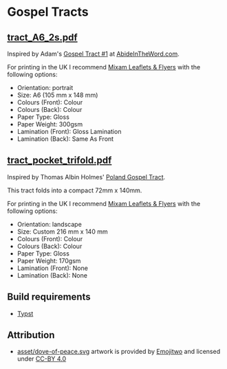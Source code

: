 # Gospel Tracts

## [tract_A6_2s.pdf](pdf/tract_A6_2s.pdf)

Inspired by Adam's [Gospel Tract #1](https://abideintheword.com/evangelism) at [AbideInTheWord.com](https://abideintheword.com).

For printing in the UK I recommend [Mixam Leaflets & Flyers](https://mixam.co.uk/flyers) with the following options:

- Orientation: portrait
- Size: A6 (105 mm x 148 mm)
- Colours (Front): Colour
- Colours (Back): Colour
- Paper Type: Gloss
- Paper Weight: 300gsm
- Lamination (Front): Gloss Lamination
- Lamination (Back): Same As Front

## [tract_pocket_trifold.pdf](pdf/tract_pocket_trifold.pdf)

Inspired by Thomas Albin Holmes' [Poland Gospel Tract](https://docs.google.com/document/d/1nw98_2VB3hayzH0XHPzGlwBWH2TvXYnWT5TD-7Ep8bc).

This tract folds into a compact 72mm x 140mm.

For printing in the UK I recommend [Mixam Leaflets & Flyers](https://mixam.co.uk/flyers) with the following options:

- Orientation: landscape
- Size: Custom 216 mm x 140 mm
- Colours (Front): Colour
- Colours (Back): Colour
- Paper Type: Gloss
- Paper Weight: 170gsm
- Lamination (Front): None
- Lamination (Back): None

## Build requirements

- [Typst](https://typst.app)

## Attribution

- [asset/dove-of-peace.svg](asset/dove-of-peace.svg) artwork is provided by [Emojitwo](https://emojitwo.github.io/) and licensed under [CC-BY 4.0](https://creativecommons.org/licenses/by/4.0/legalcode)
